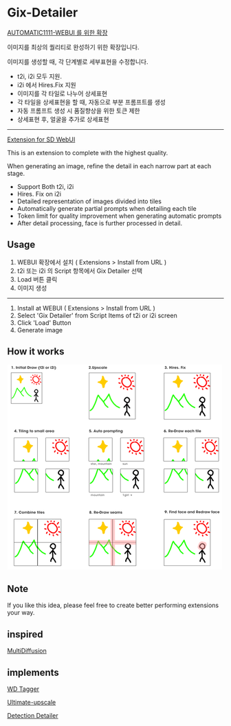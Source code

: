 # Gix-Detailer

[AUTOMATIC1111-WEBUI 를 위한 확장](https://github.com/AUTOMATIC1111/stable-diffusion-webui)

이미지를 최상의 퀄리티로 완성하기 위한 확장입니다.

이미지를 생성할 때, 각 단계별로 세부표현을 수정합니다.

- t2i, i2i 모두 지원.
- i2i 에서 Hires.Fix 지원
- 이미지를 각 타일로 나누어 상세표현
- 각 타일을 상세표현을 할 때, 자동으로 부분 프롬프트를 생성
- 자동 프롬프트 생성 시 품질향상을 위한 토큰 제한
- 상세표현 후, 얼굴을 추가로 상세표현

-------

[Extension for SD WebUI](https://github.com/AUTOMATIC1111/stable-diffusion-webui)

This is an extension to complete with the highest quality.

When generating an image, refine the detail in each narrow part at each stage.


- Support Both t2i, i2i
- Hires. Fix on i2i
- Detailed representation of images divided into tiles
- Automatically generate partial prompts when detailing each tile
- Token limit for quality improvement when generating automatic prompts
- After detail processing, face is further processed in detail.

## Usage
1. WEBUI 확장에서 설치 ( Extensions > Install from URL )
2. t2i 또는 i2i 의 Script 항목에서 Gix Detailer 선택
3. Load 버튼 클릭
4. 이미지 생성

-------

1. Install at WEBUI ( Extensions > Install from URL )
2. Select 'Gix Detailer'  from Script Items of t2i or i2i screen
3. Click 'Load' Button
4. Generate image

## How it works
![](etc/how_it_works.png)

## Note
If you like this idea, please feel free to create better performing extensions your way.

## inspired
[MultiDiffusion](https://multidiffusion.github.io/)

## implements
[WD Tagger](https://github.com/toriato/stable-diffusion-webui-wd14-tagger)

[Ultimate-upscale](https://github.com/Coyote-A/ultimate-upscale-for-automatic1111)

[Detection Detailer](https://github.com/dustysys/ddetailer)
